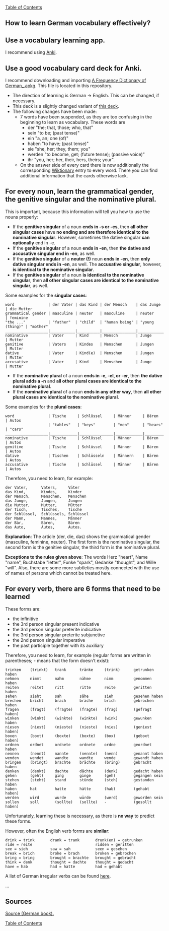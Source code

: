 [Table of Contents](Readme.md)

How to learn German vocabulary effectively?
-

Use a vocabulary learning app.
-

I recommend using [Anki](https://apps.ankiweb.net/).

Use a good vocabulary card deck for Anki.
-

I recommend downloading and importing [A Frequency Dictionary of German_.apkg](https://github.com/deduke-men-a-selanna/angel/raw/5629636d776de47d70176af865f462fc5a0685b1/A%20Frequency%20Dictionary%20of%20German_.apkg). This file is located in this repository.
* The direction of learning is German -> English. This can be changed, if necessary.
* This deck is a slightly changed variant of [this deck](https://ankiweb.net/shared/info/912352287).
* The following changes have been made:
    * 7 words have been suspended, as they are too confusing in the beginning to learn as vocabulary. These words are
        * der "the; that, those; who, that"
        * sein "to be; (past tense)"
        * ein "a, an; one (of)"
        * haben "to have; (past tense)"
        * sie "she, her; they, them; you"
        * werden "to become, get; (future tense); (passive voice)"
        * ihr "you, her; her, their, hers, theirs; your".
    * On the answer side of every card there is now additionally the corresponding [Wiktionary](https://en.wiktionary.org/wiki/Wiktionary:Main_Page) entry to every word. There you can find additional information that the cards otherwise lack.

For every noun, learn the grammatical gender, the genitive singular and the nominative plural.
-

This is important, because this information will tell you how to use the nouns properly:

* If the **genitive singular** of a noun **ends in -s or -es**, then **all other singular cases** have **no ending and are therefore identical to the nominative singular**. However, sometimes the dative singular **can optionally** end in -e.
* If the **genitive singular** of a noun **ends in -en**, then **the dative and accusative singular end in -en**, as well.
* If the **genitive singular** of a **neuter (!)** noun **ends in -en**, then **only dative singular ends in -en**, as well. The **accusative singular**, however, **is identical to the nominative singular**.
* If the **genitive singular** of a noun **is identical to the nominative singular**, then **all other singular cases are identical to the nominative singular**, as well.

Some examples for the **singular cases**:

    word               | der Vater | das Kind | der Mensch    | das Junge       | die Mutter
    grammatical gender | masculine | neuter   | masculine     | neuter          | feminine
    "the ..."          | "father"  | "child"  | "human being" | "young (thing)" | "mother"
    ___________________|___________|__________|_______________|_________________|_____________
    nominative         | Vater     | Kind     | Mensch        | Junge           | Mutter
    genitive           | Vaters    | Kindes   | Menschen      | Jungen          | Mutter
    dative             | Vater     | Kind(e)  | Menschen      | Jungen          | Mutter
    accusative         | Vater     | Kind     | Menschen      | Junge           | Mutter

* If the **nominative plural** of a noun **ends in -e, -el, or -er**, then **the dative plural adds a -n** and **all other plural cases are identical to the nominative plural**.
* If the **nominative plural** of a noun **ends in any other way**, then **all other plural cases are identical to the nominative plural**.

Some examples for the **plural cases**:

    word               | Tische     | Schlüssel     | Männer     | Bären     | Autos
                       | "tables"   | "keys"        | "men"      | "bears"   | "cars"
    ___________________|____________|_______________|____________|___________|____________
    nominative         | Tische     | Schlüssel     | Männer     | Bären     | Autos
    genitive           | Tische     | Schlüssel     | Männer     | Bären     | Autos
    dative             | Tischen    | Schlüsseln    | Männern    | Bären     | Autos
    accusative         | Tische     | Schlüssel     | Männer     | Bären     | Autos

Therefore, you need to learn, for example:

    der Vater,      Vaters,     Väter
    das Kind,       Kindes,     Kinder
    der Mensch,     Menschen,   Menschen
    das Junge,      Jungen,     Jungen
    die Mutter,     Mutter,     Mütter
    der Tisch,      Tisches,    Tische
    der Schlüssel,  Schlüssels, Schlüssel
    der Mann,       Mannes,     Männer
    der Bär,        Bären,      Bären
    das Auto,       Autos,      Autos.

**Explanation**: The article (der, die, das) shows the grammatical gender (masculine, feminine, neuter). The first form is the nominative singular, the second form is the genitive singular, the third form is the nominative plural.

**Exceptions to the rules given above**: The words Herz "heart", Name "name", Buchstabe "letter", Funke "spark", Gedanke "thought", and Wille "will". Also, there are some more subtleties mostly connected with the use of names of persons which cannot be treated here.

For every verb, there are 6 forms that need to be learned
-

These forms are:

* the infinitive
* the 3rd person singular present indicative
* the 3rd person singular preterite indicative
* the 3rd person singular preterite subjunctive
* the 2nd person singular imperative
* the past participle together with its auxiliary

Therefore, you need to learn, for example (regular forms are written in parentheses; - means that the form doesn't exist):

    trinken    (trinkt)   trank      tränke     (trink)      getrunken haben
    nehmen     nimmt      nahm       nähme      nimm         genommen haben
    reiten     reitet     ritt       ritte      reite        geritten haben
    sehen      sieht      sah        sähe       sieh         gesehen haben
    brechen    bricht     brach      bräche     brich        gebrochen haben
    fragen     (fragt)    (fragte)   (fragte)   (frag)       (gefragt haben)
    winken     (winkt)    (winkte)   (winkte)   (wink)       gewunken haben
    niesen     (niest)    (nieste)   (nieste)   (nies)       (geniest haben)
    boxen      (boxt)     (boxte)    (boxte)    (box)        (geboxt haben)
    ordnen     ordnet     ordnete    ordnete    ordne        geordnet haben
    nennen     (nennt)    nannte     (nennte)   (nenn)       genannt haben
    wenden     wendet     wandte     wandte     wende        gewandt haben
    bringen    (bringt)   brachte    brächte    (bring)      gebracht haben
    denken     (denkt)    dachte     dächte     (denk)       gedacht haben
    gehen      (geht)     ging       ginge      (geh)        gegangen sein
    stehen     (steht)    stand      stünde     (steh)       gestanden haben
    haben      hat        hatte      hätte      (hab)        (gehabt haben)
    werden     wird       wurde      würde      (werd)       geworden sein
    sollen     soll       (sollte)   (sollte)   -            (gesollt haben)

Unfortunately, learning these is necessary, as there is **no way** to predict these forms.

However, often the English verb forms are **similar**:

    drink = trink       drank = trank       drunk(en) = getrunken
    ride = reite                            ridden = geritten
    see = sieh          saw = sah           seen = gesehen
    break = brich       broke = brach       broken = gebrochen
    bring = bring       brought = brachte   brought = gebracht
    think = denk        thought = dachte    thought = gedacht
    have = hab          had = hatte         had = gehabt

A list of German irregular verbs can be found [here](https://jakubmarian.com/list-of-irregular-strong-german-verbs/).

...

Sources
-

[Source (German book).](https://portal.dnb.de/opac/showFullRecord?currentResultId=kurze+and+deutsche+and+grammatik%26any&currentPosition=34)

[Table of Contents](Readme.md)
